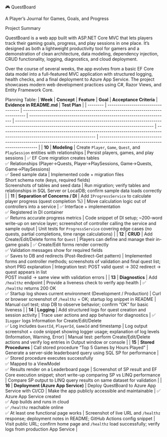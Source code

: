 🎮 QuestBoard

A Player’s Journal for Games, Goals, and Progress

Project Summary

QuestBoard is a web app built with ASP.NET Core MVC that lets players track their gaming goals, progress, and play sessions in one place.
It’s designed as both a lightweight productivity tool for gamers and a demonstration of clean architecture, data modeling, dependency injection, CRUD functionality, logging, diagnostics, and cloud deployment.

Over the course of several weeks, the app evolves from a basic EF Core data model into a full-featured MVC application with structured logging, health checks, and a final deployment to Azure App Service. The project showcases modern web development practices using C#, Razor Views, and Entity Framework Core.

Planning Table:
| **Week** | **Concept**                        | **Feature**                                                                     | **Goal**                                                              | **Acceptance Criteria**                                                                                                                             | **Evidence in README.md**                                                                                                     | **Test Plan**                                                                                                                 |
| -------- | ---------------------------------- | ------------------------------------------------------------------------------- | --------------------------------------------------------------------- | --------------------------------------------------------------------------------------------------------------------------------------------------- | ----------------------------------------------------------------------------------------------------------------------------- | ----------------------------------------------------------------------------------------------------------------------------- |
| **10**   | **Modeling**                       | Create `Player`, `Game`, `Quest`, and `PlaySession` entities with relationships | Persist players, games, and play sessions                             | ✅ EF Core migration creates tables <br>✅ Relationships (Player→Quests, Player→PlaySessions, Game→Quests, Game→PlaySessions)<br>✅ Seed sample data   | Implemented code + migration files <br>Short schema note (keys, required fields) <br>Screenshots of tables and seed data      | Run migration; verify tables and relationships in SQL Server or LocalDB; confirm sample data loads correctly                  |
| **11**   | **Separation of Concerns / DI**    | Add `IProgressService` to calculate player progress (quest completion %)        | Move calculation logic out of controllers into a service              | ✅ Interface + implementation <br>✅ Registered in DI container <br>✅ Returns accurate progress metrics                                               | Code snippet of DI setup; ~200-word write-up on service layer; screenshot of controller calling the service and sample output | Unit tests for `ProgressService` covering edge cases (no quests, partial completions, time range calculations)                |
| **12**   | **CRUD**                           | Add Create/Edit/Delete forms for `Quest`                                        | Players can define and manage their in-game goals                     | ✅ Create/Edit forms render correctly <br>✅ Validation messages show for required fields <br>✅ Saves to DB and redirects (Post-Redirect-Get pattern) | Implemented forms and controller methods; screenshots of validation and final quest list; short PRG explanation               | Integration test: POST valid quest → 302 redirect → quest appears in list <br>POST invalid → same view with validation errors |
| **13**   | **Diagnostics**                    | Add `/healthz` endpoint                                                         | Provide a liveness check to verify app health                         | ✅ `/healthz` returns 200 OK <br>✅ Startup log shows current environment (Development / Production)                                                  | Curl or browser screenshot of `/healthz` = OK; startup log snippet in README                                                  | Manual curl test; stop DB to observe behavior; confirm “OK” for basic liveness                                                |
| **14**   | **Logging**                        | Add structured logs for quest creation and session activity                     | Trace user actions and app behavior for diagnostics                   | ✅ `ILogger` logs Information for Create/Edit/Delete <br>✅ Log includes `QuestId`, `PlayerId`, `GameId` and timestamp                                | Log output screenshot + code snippet showing logger usage; explanation of log levels (Information, Warning, Error)            | Manual test: perform Create/Edit/Delete actions and verify log entries in Output window or console                            |
| **15**   | **Stored Procedures**              | Call stored procedure “Top 5 Games by Hours Played”                             | Generate a server-side leaderboard query using SQL SP for performance | ✅ Stored procedure executes successfully <br>✅ Mapped to a ViewModel <br>✅ Results render on a Leaderboard page                                     | Screenshot of SP result and EF Core execution snippet; short write-up comparing SP vs LINQ performance                        | Compare SP output to LINQ query results on same dataset for validation                                                        |
| **16**   | **Deployment (Azure App Service)** | Deploy QuestBoard to Azure App Service with CI/CD                               | Make the app publicly accessible and maintainable                     | ✅ Azure App Service created <br>✅ App builds and runs in cloud <br>✅ `/healthz` reachable online <br>✅ At least one functional page works           | Screenshot of live URL and `/healthz` response; deployment notes in README; GitHub Actions config snippet                     | Visit public URL; confirm home page and `/healthz` load successfully; verify logs from production App Service                 |
